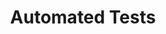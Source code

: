 ---
title: "Automated Tests"
description: "Both web and mobile apps, are fundamental part of the daily life of people. Therefore, the impact of an error in an app could produce anger and affect directly life and health of people. One way to mitigate this, is through the usage of sistematic test processes that take advantage of automation to reduce time and improve the understanding of possible errors. This course will present to the students the current methodologies to exploit automated test processes, and the available tools to execute web and mobile oriented tests. In this class student will both learn and use the state-of-the-art automated test approaches."

people:
  - marioLinares
  - camiloEscobar

term: 2020-10

layout: project
image: /img/teaching/banner.png
---